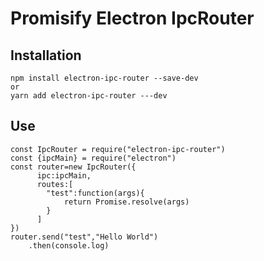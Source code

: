# Promisify Electron IpcRouter

Installation
--

> 
    npm install electron-ipc-router --save-dev
    or
    yarn add electron-ipc-router ---dev

Use
--
> 
    const IpcRouter = require("electron-ipc-router")
    const {ipcMain} = require("electron")
    const router=new IpcRouter({
          ipc:ipcMain,
          routes:[
            "test":function(args){
                return Promise.resolve(args)
            }
          ]
    })
    router.send("test","Hello World")
        .then(console.log)
